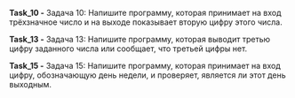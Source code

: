 **Task_10 -** Задача 10: Напишите программу, которая принимает на вход трёхзначное число и на выходе показывает вторую цифру этого числа.

**Task_13 -** Задача 13: Напишите программу, которая выводит третью цифру заданного числа или сообщает, что третьей цифры нет.


**Task_15 -** Задача 15: Напишите программу, которая принимает на вход цифру, обозначающую день недели, и проверяет, является ли этот день выходным.
